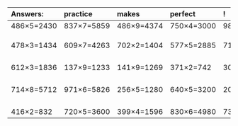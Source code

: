| Answers: | practice | makes | perfect | ! |
| :--- | :--- | :--- | :--- | :--- |
| 486×5=2430 | 837×7=5859 | 486×9=4374 | 750×4=3000 | 981×8=7848 | 
|   |   |   |   |   | 
|   |   |   |   |   | 
|   |   |   |   |   | 
| 478×3=1434 | 609×7=4263 | 702×2=1404 | 577×5=2885 | 719×8=5752 | 
|   |   |   |   |   | 
|   |   |   |   |   | 
|   |   |   |   |   | 
|   |   |   |   |   | 
| 612×3=1836 | 137×9=1233 | 141×9=1269 | 371×2=742 | 308×9=2772 | 
|   |   |   |   |   | 
|   |   |   |   |   | 
|   |   |   |   |   | 
|   |   |   |   |   | 
| 714×8=5712 | 971×6=5826 | 256×5=1280 | 640×5=3200 | 206×4=824 | 
|   |   |   |   |   | 
|   |   |   |   |   | 
|   |   |   |   |   | 
|   |   |   |   |   | 
| 416×2=832 | 720×5=3600 | 399×4=1596 | 830×6=4980 | 730×3=2190 | 
